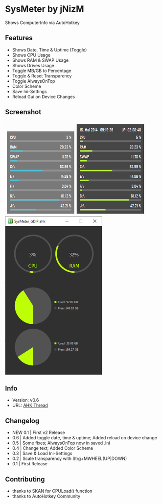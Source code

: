 # SysMeter by jNizM
Shows ComputerInfo via AutoHotkey

  
## Features
* Shows Date, Time & Uptime (Toggle)
* Shows CPU Usage
* Shows RAM & SWAP Usage
* Shows Drives Usage
* Toggle MB/GB to Percentage
* Toggle & Reset Transparency
* Toggle AlwaysOnTop
* Color Scheme
* Save Ini-Settings
* Reload Gui on Device Changes


## Screenshot
![Screenshot](img/Screenshot.PNG)
![Example_GDIP](img/Example_GDIP.png)


## Info
* Version: v0.6
* URL: [AHK Thread](http://ahkscript.org/boards/viewtopic.php?f=6&t=3521)


## Changelog
* NEW 0.1 | First v2 Release
* 0.6 | Added toggle date, time & uptime; Added reload on device change
* 0.5 | Some fixes; AlwaysOnTop now in saved .ini
* 0.4 | Change text; Added Color Scheme
* 0.3 | Save & Load Ini-Settings
* 0.2 | Scale transparency with Strg+MWHEEL(UP|DOWN)
* 0.1 | First Release


## Contributing
* thanks to SKAN for CPULoad() function
* thanks to AutoHotkey Community